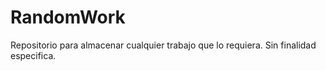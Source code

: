 RandomWork
==========

Repositorio para almacenar cualquier trabajo que lo requiera. Sin finalidad especifica.

